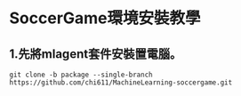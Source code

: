 # SoccerGame環境安裝教學

## 1.先將mlagent套件安裝置電腦。
```
git clone -b package --single-branch https://github.com/chi611/MachineLearning-soccergame.git 
```
